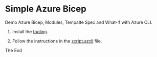 # Simple Azure Bicep

Demo Azure Bicep, Modules, Tempalte Spec and What-If with Azure CLI.

1. Install the [tooling](https://github.com/Azure/bicep/blob/main/docs/installing.md).

2. Follow the instructions in the [script.azcli](https://github.com/mariuszdotnet/bicep/blob/main/script.azcli) file.

The End